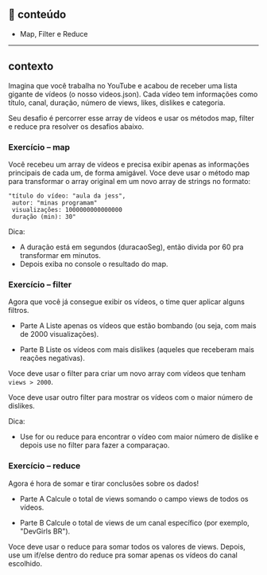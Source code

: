 ## 📂 conteúdo
- Map, Filter e Reduce
---

## contexto
Imagina que você trabalha no YouTube e acabou de receber uma lista gigante de vídeos (o nosso videos.json).
Cada vídeo tem informações como título, canal, duração, número de views, likes, dislikes e categoria.

Seu desafio é percorrer esse array de vídeos e usar os métodos map, filter e reduce pra resolver os desafios abaixo.

### Exercício – map
Você recebeu um array de vídeos e precisa exibir apenas as informações principais de cada um, de forma amigável.
Voce deve usar o método map para transformar o array original em um novo array de strings no formato:
````
"título do vídeo: "aula da jess",
 autor: "minas programam"
 visualizações: 1000000000000000 
 duração (min): 30"
````
Dica: 
- A duração está em segundos (duracaoSeg), então divida por 60 pra transformar em minutos.
- Depois exiba no console o resultado do map.

### Exercício – filter

Agora que você já consegue exibir os vídeos, o time quer aplicar alguns filtros.

- Parte A
Liste apenas os vídeos que estão bombando (ou seja, com mais de 2000 visualizações).

- Parte B
Liste os vídeos com mais dislikes (aqueles que receberam mais reações negativas).


Voce deve usar o filter para criar um novo array com vídeos que tenham `views > 2000`.

Voce deve usar outro filter para mostrar os vídeos com o maior número de dislikes.

Dica:
- Use for ou reduce para encontrar o vídeo com maior número de dislike e depois use no filter para fazer a comparaçao.

### Exercício – reduce

Agora é hora de somar e tirar conclusões sobre os dados!

- Parte A
Calcule o total de views somando o campo views de todos os vídeos.

- Parte B
Calcule o total de views de um canal específico (por exemplo, "DevGirls BR").

Voce deve usar o reduce para somar todos os valores de views.
Depois, use um if/else dentro do reduce pra somar apenas os vídeos do canal escolhido.